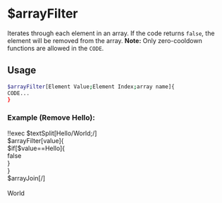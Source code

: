 # $arrayFilter

Iterates through each element in an array. If the code returns `false`, the element will be removed from the array.
**Note:** Only zero-cooldown functions are allowed in the `CODE`.

## Usage

```bash
$arrayFilter[Element Value;Element Index;array name]{
CODE...
}
```

### Example (Remove Hello):
<discord-messages>
          <discord-message :bot="false" role-color="#ffcc9a" author="Member">
        !!exec $textSplit[Hello/World;/]<br>$arrayFilter[value]{<br>$if[$value==Hello]{<br>false<br>}<br>}<br>$arrayJoin[/]<br><br>
          </discord-message>
          <discord-message :bot="true" role-color="#0099ff" author="Custom Command" avatar="https://media.discordapp.net/avatars/725721249652670555/781224f90c3b841ba5b40678e032f74a.webp">
        World
        </discord-message>
</discord-messages>